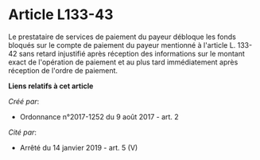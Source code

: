 # Article L133-43

Le prestataire de services de paiement du payeur débloque les fonds bloqués sur le compte de paiement du payeur mentionné à
l'article L. 133-42 sans retard injustifié après réception des informations sur le montant exact de l'opération de paiement
et au plus tard immédiatement après réception de l'ordre de paiement.

**Liens relatifs à cet article**

_Créé par_:

  - Ordonnance n°2017-1252 du 9 août 2017 - art. 2

_Cité par_:

  - Arrêté du 14 janvier 2019 - art. 5 (V)

